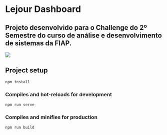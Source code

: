 # Lejour Dashboard

## Projeto desenvolvido para o Challenge do 2º Semestre do curso de análise e desenvolvimento de sistemas da FIAP.

![](https://github.com/gabrielcaiana/Lejour-dashboard/blob/master/public/Preview.PNG)

## Project setup

```
npm install
```

### Compiles and hot-reloads for development

```
npm run serve
```

### Compiles and minifies for production

```
npm run build
```
